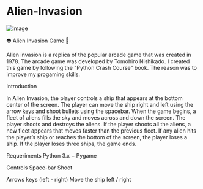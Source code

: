 # Alien-Invasion

![image](https://user-images.githubusercontent.com/40185770/203983371-5f9a0212-42e1-4916-84da-b61e0500e086.png)

👽 Alien Invasion Game 🚀

Alien invasion is a replica of the popular arcade game that was created in 1978. The arcade game was developed by Tomohiro Nishikado. I created this game by following the "Python Crash Course" book. The reason was to improve my progaming skills.

Introduction

In Alien Invasion, the player controls a ship that appears at the bottom center of the screen. The player can move the ship right and left using the arrow keys and shoot bullets using the spacebar. When the game begins, a fleet of aliens fills the sky and moves across and down the screen. The player shoots and destroys the aliens. If the player shoots all the aliens, a new fleet appears that moves faster than the previous fleet. If any alien hits the player’s ship or reaches the bottom of the screen, the player loses a ship. If the player loses three ships, the game ends.

Requeriments
Python 3.x +
Pygame

Controls
Space-bar
  Shoot

Arrows keys (left - right)
  Move the ship left / right

